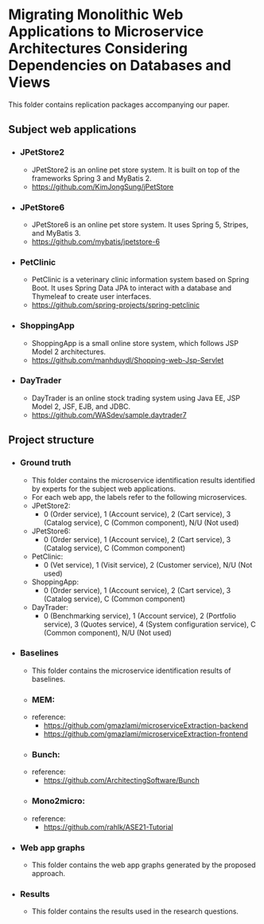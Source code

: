 # Migrating Monolithic Web Applications to Microservice Architectures Considering Dependencies on Databases and Views
This folder contains replication packages accompanying our paper.

## Subject web applications
+ ### JPetStore2
    - JPetStore2 is an online pet store system. It is built on top of the frameworks Spring 3 and MyBatis 2.
    - https://github.com/KimJongSung/jPetStore
+ ### JPetStore6
    - JPetStore6 is an online pet store system. It uses Spring 5, Stripes, and MyBatis 3.
    - https://github.com/mybatis/jpetstore-6
+ ### PetClinic
    - PetClinic is a veterinary clinic information system based on Spring Boot. It uses Spring Data JPA to interact with a database and Thymeleaf to create user interfaces.
    - https://github.com/spring-projects/spring-petclinic
+ ### ShoppingApp
    - ShoppingApp is a small online store system, which follows JSP Model 2 architectures.
    - https://github.com/manhduydl/Shopping-web-Jsp-Servlet
+ ### DayTrader
    - DayTrader is an online stock trading system using Java EE, JSP Model 2, JSF, EJB, and JDBC.
    - https://github.com/WASdev/sample.daytrader7
## Project structure
+ ### Ground truth
    - This folder contains the microservice identification results identified by experts for the subject web applications.
    - For each web app, the labels refer to the following microservices.
    - JPetStore2: 
        + 0 (Order service), 1 (Account service), 2 (Cart service), 3 (Catalog service), C (Common component), N/U (Not used)
    - JPetStore6:
        + 0 (Order service), 1 (Account service), 2 (Cart service), 3 (Catalog service), C (Common component)
    - PetClinic:
        + 0 (Vet service), 1 (Visit service), 2 (Customer service), N/U (Not used)
    - ShoppingApp:
        + 0 (Order service), 1 (Account service), 2 (Cart service), 3 (Catalog service), C (Common component)
    - DayTrader:
        + 0 (Benchmarking service), 1 (Account service), 2 (Portfolio service), 3 (Quotes service), 4 (System configuration service), C (Common component), N/U (Not used)
+ ### Baselines
    - This folder contains the microservice identification results of baselines.
    - ### **MEM:** 
    - reference: 
        + https://github.com/gmazlami/microserviceExtraction-backend
        + https://github.com/gmazlami/microserviceExtraction-frontend
    - ### **Bunch:** 
    - reference: 
        + https://github.com/ArchitectingSoftware/Bunch
    - ### **Mono2micro:** 
    - reference: 
        + https://github.com/rahlk/ASE21-Tutorial
+ ### Web app graphs
    - This folder contains the web app graphs generated by the proposed approach.
+ ### Results
    - This folder contains the results used in the research questions.